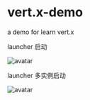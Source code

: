 # vert.x-demo
a demo for learn vert.x


launcher 启动

![avatar](http://7xicma.com1.z0.glb.clouddn.com/launcher.png)



launcher 多实例启动

![avatar](http://7xicma.com1.z0.glb.clouddn.com/vertx10instances.jpg)